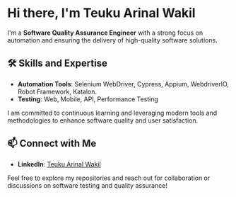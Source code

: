 # Hi there, I'm Teuku Arinal Wakil  

I'm a **Software Quality Assurance Engineer** with a strong focus on automation and ensuring the delivery of high-quality software solutions.

## 🛠️ Skills and Expertise  
- **Automation Tools**: Selenium WebDriver, Cypress, Appium, WebdriverIO, Robot Framework, Katalon.  
- **Testing**: Web, Mobile, API, Performance Testing

I am committed to continuous learning and leveraging modern tools and methodologies to enhance software quality and user satisfaction.  

## 📫 Connect with Me  
- **LinkedIn**: [Teuku Arinal Wakil](https://www.linkedin.com/in/teukuarinalwakil/)  

Feel free to explore my repositories and reach out for collaboration or discussions on software testing and quality assurance! 
